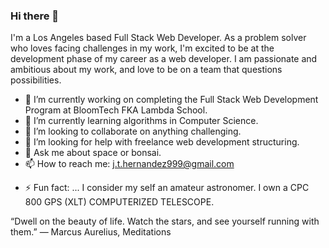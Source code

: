 ### Hi there 👋
I'm a Los Angeles based Full Stack Web Developer. As a problem solver who loves facing challenges in my work, I'm excited to be at the development phase of my career as a web developer. I am passionate and ambitious about my work, and love to be on a team that questions possibilities.


- 🔭 I’m currently working on completing the Full Stack Web Development Program at BloomTech FKA Lambda School. 
- 🌱 I’m currently learning algorithms in Computer Science. 
- 👯 I’m looking to collaborate on anything challenging. 
- 🤔 I’m looking for help with freelance web development structuring. 
- 💬 Ask me about space or bonsai. 
- 📫 How to reach me: j.t.hernandez999@gmail.com
<!-- - 😄 Pronouns: ... -->
- ⚡ Fun fact: ... I consider my self an amateur astronomer. I own a CPC 800 GPS (XLT) COMPUTERIZED TELESCOPE. 

“Dwell on the beauty of life. Watch the stars, and see yourself running with them.” — Marcus Aurelius, Meditations

